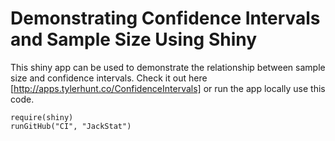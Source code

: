 # Demonstrating Confidence Intervals and Sample Size Using Shiny 

This shiny app can be used to demonstrate the relationship between sample size and confidence intervals.  Check it out here [http://apps.tylerhunt.co/ConfidenceIntervals] or run the app locally use this code.

```
require(shiny)
runGitHub("CI", "JackStat")
```

[http://apps.tylerhunt.co/ConfidenceIntervals]: http://apps.tylerhunt.co/ConfidenceIntervals
